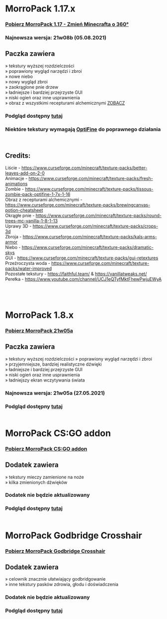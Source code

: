 # MorroPack 1.17.x

### [Pobierz MorroPack 1.17 - Zmień Minecrafta o 360°](https://github.com/itzMorro/MorroPack/raw/master/%C2%A7bMorroPack%201.17%20%C2%A7r21w08b.zip)

### Najnowsza wersja: 21w08b (05.08.2021)

## Paczka zawiera
» tekstury wyższej rozdzielczości </br>
» poprawiony wygląd narzędzi i zbroi </br>
» nowe niebo </br>
» nowy wygląd zbroi </br>
» zaokrąglone pnie drzew </br>
» ładniejsze i bardziej przejrzyste GUI </br>
» niski ogień oraz inne usprawnienia </br>
» obraz z wszystkimi recepturami alchemicznymi [ZOBACZ](https://imgur.com/a/QFNKBRG)

### Podgląd dostępny [tutaj](https://imgur.com/a/3fGnIpv)

### Niektóre tekstury wymagają [OptiFine](https://optifine.net/) do poprawnego działania
</br>

## Credits:

Liście - https://www.curseforge.com/minecraft/texture-packs/better-leaves-add-on-2-0 </br>
Animacje - https://www.curseforge.com/minecraft/texture-packs/fresh-animations </br>
Zombie - https://www.curseforge.com/minecraft/texture-packs/tissous-zombie-pack-optifine-1-7x-1-16 </br>
Obraz z recepturami alchemicznymi - https://www.curseforge.com/minecraft/texture-packs/brewingcanvas-potion-cheatsheet </br>
Okrągłe pnie - https://www.curseforge.com/minecraft/texture-packs/round-trees-mc-vanilla-1-8-1-13 </br>
Uprawy 3D - https://www.curseforge.com/minecraft/texture-packs/crops-3d </br>
Zbroja - https://www.curseforge.com/minecraft/texture-packs/kals-arms-armor </br>
Niebo - https://www.curseforge.com/minecraft/texture-packs/dramatic-skys </br>
GUI - https://www.curseforge.com/minecraft/texture-packs/gui-retextures </br>
Przeźroczysta woda - https://www.curseforge.com/minecraft/texture-packs/water-improved </br>
Pozostałe tekstury - https://faithful.team/ & https://vanillatweaks.net/ </br>
Perełka - https://www.youtube.com/channel/UCJ1eQTyfMktFhewPwjuEWyA
</br>
</br>
</br>
</br>

# MorroPack 1.8.x

### [Pobierz MorroPack 21w05a](https://github.com/itzMorro/MorroPack/raw/master/%C2%A7bMorroPack%20%C2%A7721w05a.zip)

## Paczka zawiera
» tekstury wyższej rozdzielczości
» poprawiony wygląd narzędzi i zbroi </br>
» przyjemniejsze, bardziej realistyczne dźwięki </br>
» ładniejsze i bardziej przejrzyste GUI </br>
» niski ogień oraz inne usprawnienia </br>
» ładniejszy ekran wczytywania świata </br>

### Najnowsza wersja: 21w05a (27.05.2021)
### Podgląd dostępny [tutaj](https://imgur.com/a/QBtgNVf) </br> </br>

# MorroPack CS:GO addon

### [Pobierz MorroPack CS:GO addon](https://github.com/itzMorro/MorroPack/raw/master/%C2%A7bMorroPack%20%C2%A76CSGO%20addon.zip)

## Dodatek zawiera
» tekstury mieczy zamienione na noże </br>
» kilka zmienionych dźwięków

### Dodatek nie będzie aktualizowany
### Podgląd dostępny [tutaj](https://imgur.com/a/KVUkKNP) </br> </br>

# MorroPack Godbridge Crosshair

### [Pobierz MorroPack Godbridge Crosshair](https://github.com/itzMorro/MorroPack/raw/master/%C2%A7bMorroPack%20%C2%A76Godbridge%20Crosshair.zip)
## Dodatek zawiera
» celownik znacznie ułatwiający godbridgowanie </br>
» inne tekstury pasków zdrowia, głodu i doświadczenia

### Dodatek nie będzie aktualizowany
### Podgląd dostępny [tutaj](https://imgur.com/a/bTfQPMO) </br> </br>
